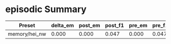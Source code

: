 # episodic Summary

| Preset | delta_em | post_em | post_f1 | pre_em | pre_f1 |
|---|---|---|---|---|---|
| memory/hei_nw | 0.000 | 0.000 | 0.047 | 0.000 | 0.047 |
